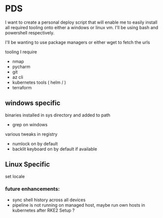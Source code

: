 # PDS

I want to create a personal deploy script that will enable me to easily install all required tooling onto either a windows or linux vm. I'll be using bash and powershell respectively.

I'll be wanting to use package managers or either wget to fetch the urls

tooling I require

- nmap
- pycharm
- git
- az cli
- kubernetes tools ( helm / )
- terraform

## windows specific
binaries installed in sys directory and added to path
- grep on windows


various tweaks in registry

- numlock on by default
- backlit keyboard on by default if available

## Linux Specific

set locale


### future enhancements:

- sync shell history across all devices
- pipeline is not running on managed host, maybe run own hosts in kubernetes after RKE2 Setup ?